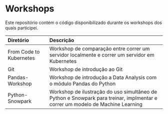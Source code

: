 # Workshops
Este repositório contém o código disponibilizado durante os workshops dos quais participei.

| Diretório                | Descrição |
| :----------------------- | :----------------------------------------------------------------------------------------------------------------|
| From Code to Kubernetes  | Workshop de comparação entre correr um servidor localmente e correr um servidor em Kubernetes |
| Git | Workshop de introdução ao Git |
| Pandas-Workshop | Workshop de introdução a Data Analysis com o módulo Pandas do Python |
| Python-Snowpark | Workshop de ilustração do uso simultâneo de Python e Snowpark para treinar, implmentar e correr um modelo de Machine Learning |


